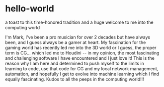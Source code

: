 # hello-world
a toast to this time-honored tradition and a  huge welcome to me into the computing world

I'm Mark, I've been a pro musician for over 2 decades but have always been, and I guess always be a gamer at heart. My fascination for the gaming world has recently led me into the 3D world or I guess, the proper term is CG... which led me to Houdini -- in my opinion, the most fascinating and challenging software I have encountered and I just love it! This is the reason why I am here and determined to push myself to the limits in learning to code, use that code for CG and my local network management, automation, and hopefully I get to evolve into machine learning which I find equally fascinating. Kudos to all the peeps in the computing world!!!
